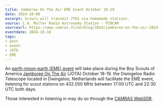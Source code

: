```yaml
---
title: Jamboree On The Air EME Event October 18-19
date: 2024-10-08
excerpt: Scouts will transmit JT65 via homemade stations. 
source: C.A. Muller Radio Astronomy Station - PI9CAM
sourceurl: https://www.camras.nl/en/blog/2024/jamboree-on-the-air-2024-2/
eventdate: 2024-10-18
tags:
- post
- event
- JOTA
- EME
---
```

An [earth-moon-earth (EME) event](https://www.camras.nl/en/blog/2024/jamboree-on-the-air-2024-2/) will take place during the Boy Scouts of America [Jamboree On The Air](https://www.scouting.org/international/jota-joti/jota/) (JOTA) October 18-19. the Dwingeloo Radio Telescope located in Dwingeloo, Netherlands  will facilitate the EME event, listening for scout stations on 432.050 MHz between 17:00 UTC and 22:30 UTC both days.

Those interested in listening in may do so through the [CAMRAS WebSDR](http://websdr.camras.nl:8901/).